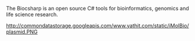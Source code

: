 The Biocsharp is an open source C# tools for bioinformatics, genomics and life science research.

http://commondatastorage.googleapis.com/www.yathit.com/static/iMolBio/plasmid.PNG